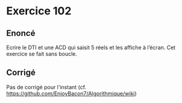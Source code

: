 # Exercice 102

## Enoncé

Ecrire le DTI et une ACD qui saisit 5 réels et les affiche à l’écran. Cet exercice se fait sans boucle.

## Corrigé

Pas de corrigé pour l'instant (cf. https://github.com/EnjoyBacon7/Algorithmique/wiki)

